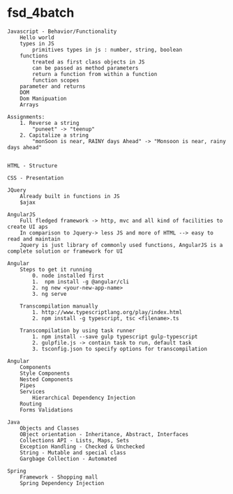 # fsd_4batch

    Javascript - Behavior/Functionality
        Hello world
        types in JS
            primitives types in js : number, string, boolean
        functions 
            treated as first class objects in JS
            can be passed as method parameters  
            return a function from within a function  
            function scopes
        parameter and returns
        DOM
        Dom Manipuation
        Arrays
    
    Assignments:
        1. Reverse a string
            "puneet" -> "teenup"
        2. Capitalize a string
            "monSoon is near, RAINY days Ahead" -> "Monsoon is near, rainy days ahead"

    
    HTML - Structure

    CSS - Presentation

    JQuery
        Already built in functions in JS
        $ajax

    AngularJS
        Full fledged framework -> http, mvc and all kind of facilities to create UI aps
        In comparison to Jquery-> less JS and more of HTML --> easy to read and maintain
        Jquery is just library of commonly used functions, AngularJS is a complete solution or framework for UI

    Angular 
        Steps to get it running
            0. node installed first
            1.  npm install -g @angular/cli
            2. ng new <your-new-app-name>
            3. ng serve

        Transcompilation manually
            1. http://www.typescriptlang.org/play/index.html
            2. npm install -g typescript, tsc <filename>.ts
        
        Transcompilation by using task runner
            1. npm install --save gulp typescript gulp-typescript
            2. gulpfile.js -> contain task to run, default task
            3. tsconfig.json to specify options for transcompilation

    Angular
        Components
        Style Components
        Nested Components
        Pipes
        Services 
            Hierarchical Dependency Injection
        Routing
        Forms Validations
        
    Java
        Objects and Classes
        OBject orientation - Inheritance, Abstract, Interfaces
        Collections API - Lists, Maps, Sets
        Exception Handling - Checked & Unchecked
        String - Mutable and special class
        Gargbage Collection - Automated

    Spring
        Framework - Shopping mall
        Spring Dependency Injection
            


